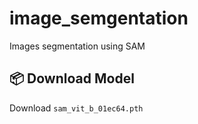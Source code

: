 # image_semgentation
Images segmentation using SAM

## 📦 Download Model
Download `sam_vit_b_01ec64.pth` 